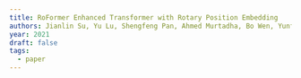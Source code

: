 ```yaml
---
title: RoFormer Enhanced Transformer with Rotary Position Embedding
authors: Jianlin Su, Yu Lu, Shengfeng Pan, Ahmed Murtadha, Bo Wen, Yunfeng Liu
year: 2021
draft: false
tags:
  - paper
---
```




